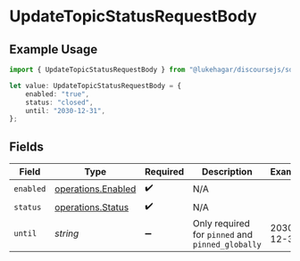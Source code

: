 # UpdateTopicStatusRequestBody

## Example Usage

```typescript
import { UpdateTopicStatusRequestBody } from "@lukehagar/discoursejs/sdk/models/operations";

let value: UpdateTopicStatusRequestBody = {
    enabled: "true",
    status: "closed",
    until: "2030-12-31",
};
```

## Fields

| Field                                                           | Type                                                            | Required                                                        | Description                                                     | Example                                                         |
| --------------------------------------------------------------- | --------------------------------------------------------------- | --------------------------------------------------------------- | --------------------------------------------------------------- | --------------------------------------------------------------- |
| `enabled`                                                       | [operations.Enabled](../../../sdk/models/operations/enabled.md) | :heavy_check_mark:                                              | N/A                                                             |                                                                 |
| `status`                                                        | [operations.Status](../../../sdk/models/operations/status.md)   | :heavy_check_mark:                                              | N/A                                                             |                                                                 |
| `until`                                                         | *string*                                                        | :heavy_minus_sign:                                              | Only required for `pinned` and `pinned_globally`                | 2030-12-31                                                      |